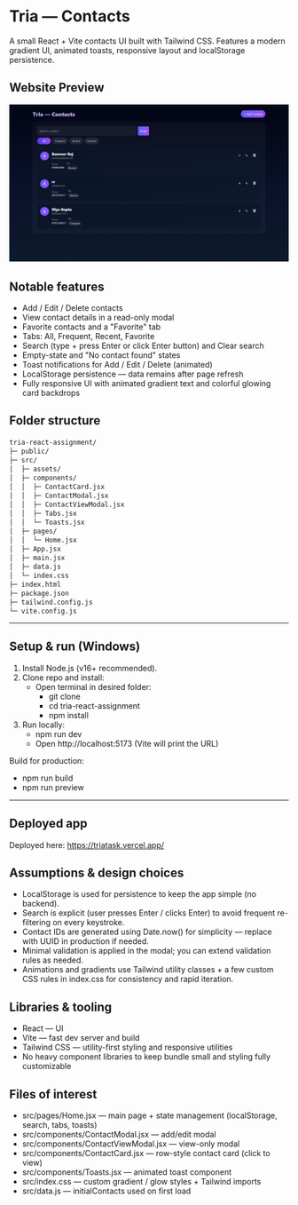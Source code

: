 # Tria — Contacts

A small React + Vite contacts UI built with Tailwind CSS. Features a modern gradient UI, animated toasts, responsive layout and localStorage persistence.

## Website Preview
![App overview / contacts list](/public/sc.png)


## Notable features
- Add / Edit / Delete contacts
- View contact details in a read-only modal
- Favorite contacts and a "Favorite" tab
- Tabs: All, Frequent, Recent, Favorite
- Search (type + press Enter or click Enter button) and Clear search
- Empty-state and "No contact found" states
- Toast notifications for Add / Edit / Delete (animated)
- LocalStorage persistence — data remains after page refresh
- Fully responsive UI with animated gradient text and colorful glowing card backdrops

## Folder structure
```
tria-react-assignment/
├─ public/
├─ src/
│  ├─ assets/
│  ├─ components/
│  │  ├─ ContactCard.jsx
│  │  ├─ ContactModal.jsx
│  │  ├─ ContactViewModal.jsx
│  │  ├─ Tabs.jsx
│  │  └─ Toasts.jsx
│  ├─ pages/
│  │  └─ Home.jsx
│  ├─ App.jsx
│  ├─ main.jsx
│  ├─ data.js
│  └─ index.css
├─ index.html
├─ package.json
├─ tailwind.config.js
└─ vite.config.js
```

---

## Setup & run (Windows)
1. Install Node.js (v16+ recommended).
2. Clone repo and install:
   - Open terminal in desired folder:
     - git clone <your-github-repo-url>
     - cd tria-react-assignment
     - npm install
3. Run locally:
   - npm run dev
   - Open http://localhost:5173 (Vite will print the URL)

Build for production:
- npm run build
- npm run preview

---


## Deployed app
Deployed here: https://triatask.vercel.app/

## Assumptions & design choices
- LocalStorage is used for persistence to keep the app simple (no backend).
- Search is explicit (user presses Enter / clicks Enter) to avoid frequent re-filtering on every keystroke.
- Contact IDs are generated using Date.now() for simplicity — replace with UUID in production if needed.
- Minimal validation is applied in the modal; you can extend validation rules as needed.
- Animations and gradients use Tailwind utility classes + a few custom CSS rules in index.css for consistency and rapid iteration.

## Libraries & tooling
- React — UI
- Vite — fast dev server and build
- Tailwind CSS — utility-first styling and responsive utilities
- No heavy component libraries to keep bundle small and styling fully customizable

## Files of interest
- src/pages/Home.jsx — main page + state management (localStorage, search, tabs, toasts)
- src/components/ContactModal.jsx — add/edit modal
- src/components/ContactViewModal.jsx — view-only modal
- src/components/ContactCard.jsx — row-style contact card (click to view)
- src/components/Toasts.jsx — animated toast component
- src/index.css — custom gradient / glow styles + Tailwind imports
- src/data.js — initialContacts used on first load
